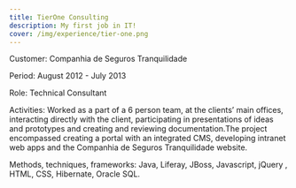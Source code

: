 ```yaml
---
title: TierOne Consulting
description: My first job in IT!
cover: /img/experience/tier-one.png
---
```


Customer: Companhia de Seguros Tranquilidade

Period: August 2012 - July 2013

Role: Technical Consultant

Activities:
Worked as a part of a 6 person team, at the clients’ main offices, interacting directly with the client, participating in presentations of ideas and prototypes and creating and reviewing documentation.The project encompassed creating a portal with an integrated CMS, developing intranet web apps and the Companhia de Seguros Tranquilidade website.

Methods, techniques, frameworks:
Java, Liferay, JBoss, Javascript, jQuery , HTML, CSS, Hibernate, Oracle SQL.
